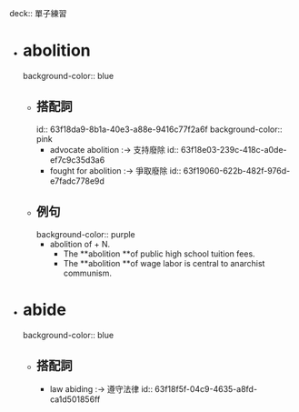 deck:: 單子練習

- # abolition
  background-color:: blue
	- ## 搭配詞
	  id:: 63f18da9-8b1a-40e3-a88e-9416c77f2a6f
	  background-color:: pink
		- advocate abolition :-> 支持廢除
		  id:: 63f18e03-239c-418c-a0de-ef7c9c35d3a6
		- fought for abolition :-> 爭取廢除
		  id:: 63f19060-622b-482f-976d-e7fadc778e9d
	- ## 例句
	  background-color:: purple
		- abolition of + N.
			- The **abolition **of public high school tuition fees.
			- The **abolition **of wage labor is central to anarchist communism.
- # abide
  background-color:: blue
	- ## 搭配詞
		- law abiding :-> 遵守法律
		  id:: 63f18f5f-04c9-4635-a8fd-ca1d501856ff